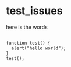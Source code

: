 test_issues
==========

here is the words<br>
<pre>
<code>
function test() {
  alert("hello world");
}
test();
</code>
</pre>
